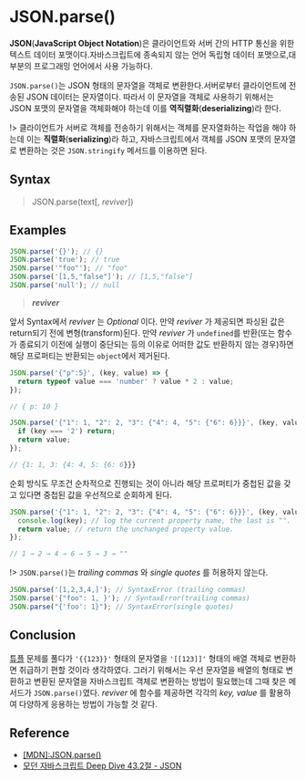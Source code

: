 # JSON.parse()

**JSON**(**JavaScript Object Notation**)은 클라이언트와 서버 간의 HTTP 통신을 위한 텍스트 데이터 포맷이다.자바스크립트에 종속되지 않는 언어 독립형 데이터 포맷으로,대부분의 프로그래밍 언어에서 사용 가능하다.

`JSON.parse()`는 JSON 형태의 문자열을 객체로 변환한다.서버로부터 클라이언트에 전송된 JSON 데이터는 문자열이다. 따라서 이 문자열을 객체로 사용하기 위해서는 JSON 포맷의 문자열을 객체화해야 하는데 이를 **역직렬화**(**deserializing**)라 한다.

!> 클라이언트가 서버로 객체를 전송하기 위해서는 객체를 문자열화하는 작업을 해야 하는데 이는 **직렬화**(**serializing**)라 하고, 자바스크립트에서 객체를 JSON 포맷의 문자열로 변환하는 것은 `JSON.stringify` 메서드를 이용하면 된다.

## Syntax

> JSON.parse(text[, _reviver_])

## Examples

```javascript
JSON.parse('{}'); // {}
JSON.parse('true'); // true
JSON.parse('"foo"'); // "foo"
JSON.parse('[1,5,"false"]'); // [1,5,"false"]
JSON.parse('null'); // null
```

> **_reviver_**

앞서 Syntax에서 _reviver_ 는 _Optional_ 이다. 만약 _reviver_ 가 제공되면 파싱된 값은 return되기 전에 변형(transform)된다. 만약 _reviver_ 가 `undefined`를 반환(또는 함수가 종료되기 이전에 실행이 중단되는 등의 이유로 어떠한 값도 반환하지 않는 경우)하면 해당 프로퍼티는 반환되는 `object`에서 제거된다.

```javascript
JSON.parse('{"p":5}', (key, value) => {
  return typeof value === 'number' ? value * 2 : value;
});

// { p: 10 }

JSON.parse('{"1": 1, "2": 2, "3": {"4": 4, "5": {"6": 6}}}', (key, value) => {
  if (key === '2') return;
  return value;
});

// {1: 1, 3: {4: 4, 5: {6: 6}}}
```

순회 방식도 무조건 순차적으로 진행되는 것이 아니라 해당 프로퍼티가 중첩된 값을 갖고 있다면 중첩된 값을 우선적으로 순회하게 된다.

```javascript
JSON.parse('{"1": 1, "2": 2, "3": {"4": 4, "5": {"6": 6}}}', (key, value) => {
  console.log(key); // log the current property name, the last is "".
  return value; // return the unchanged property value.
});

// 1 → 2 → 4 → 6 → 5 → 3 → ""
```

!> `JSON.parse()`는 _trailing commas_ 와 _single quotes_ 를 허용하지 않는다.

```javascript
JSON.parse('[1,2,3,4,]'); // SyntaxError (trailing commas)
JSON.parse('{"foo": 1, }'); // SyntaxError(trailing commas)
JSON.parse("{'foo': 1}"); // SyntaxError(single quotes)
```

## Conclusion

[튜플](https://programmers.co.kr/learn/courses/30/lessons/64065) 문제를 풀다가 `'{{123}}'` 형태의 문자열을 `'[[123]]'` 형태의 배열 객체로 변환하면 취급하기 편할 것이라 생각하였다. 그러기 위해서는 우선 문자열을 배열의 형태로 변환하고 변환된 문자열을 자바스크립트 객체로 변환하는 방법이 필요했는데 그때 찾은 메서드가 `JSON.parse()`였다. _reviver_ 에 함수를 제공하면 각각의 _key, value_ 를 활용하여 다양하게 응용하는 방법이 가능할 것 같다.

## Reference

- [[MDN]:JSON.parse()](https://developer.mozilla.org/en-US/docs/Web/JavaScript/Reference/Global_Objects/JSON/parse)
- [모던 자바스크립트 Deep Dive 43.2절 - JSON](http://www.yes24.com/Product/Goods/92742567)
